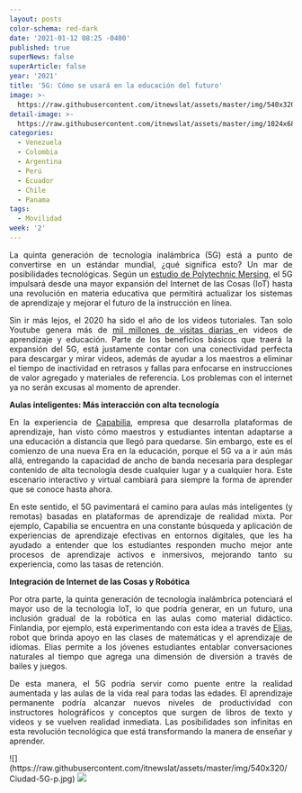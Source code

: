```yaml
---
layout: posts
color-schema: red-dark
date: '2021-01-12 08:25 -0400'
published: true
superNews: false
superArticle: false
year: '2021'
title: '5G: Cómo se usará en la educación del futuro'
image: >-
  https://raw.githubusercontent.com/itnewslat/assets/master/img/540x320/Ciudad-5G-p.jpg
detail-image: >-
  https://raw.githubusercontent.com/itnewslat/assets/master/img/1024x680/Ciudad-5G-g.jpg
categories:
  - Venezuela
  - Colombia
  - Argentina
  - Perú
  - Ecuador
  - Chile
  - Panama
tags:
  - Movilidad
week: '2'
---
```

<p style="text-align: justify;">La quinta generación de tecnología inalámbrica (5G) está a punto de convertirse en un estándar mundial, ¿qué significa esto? Un mar de posibilidades tecnológicas. Según un <a href="https://www.researchgate.net/publication/342697358_5G_Communications_Potential_Impact_On_Education_Technology_In_Higher_Ed">estudio de Polytechnic Mersing</a>, el 5G impulsará desde una mayor expansión del Internet de las Cosas (IoT) hasta una revolución en materia educativa que permitirá actualizar los sistemas de aprendizaje y mejorar el futuro de la instrucción en línea.</p>
<p style="text-align: justify;">Sin ir más lejos, el 2020 ha sido el año de los videos tutoriales. Tan solo Youtube genera más de <a href="https://www.techsmith.com/blog/youtube-for-learning-videos/">mil millones de visitas diarias </a>en videos de aprendizaje y educación. Parte de los beneficios básicos que traerá la expansión del 5G, está justamente contar con una conectividad perfecta para descargar y mirar videos, además de ayudar a los maestros a eliminar el tiempo de inactividad en retrasos y fallas para enfocarse en instrucciones de valor agregado y materiales de referencia. Los problemas con el internet ya no serán excusas al momento de aprender.</p>
<p style="text-align: justify;"><strong>Aulas inteligentes: Más interacción con alta tecnología</strong></p>
<p style="text-align: justify;">En la experiencia de <a href="https://capabilia.org/es/">Capabilia</a>, empresa que desarrolla plataformas de aprendizaje, han visto cómo maestros y estudiantes intentan adaptarse a una educación a distancia que llegó para quedarse. Sin embargo, este es el comienzo de una nueva Era en la educación, porque el 5G va a ir aún más allá, entregando la capacidad de ancho de banda necesaria para desplegar contenido de alta tecnología desde cualquier lugar y a cualquier hora. Este escenario interactivo y virtual cambiará para siempre la forma de aprender que se conoce hasta ahora.</p>
<p style="text-align: justify;">En este sentido, el 5G pavimentará el camino para aulas más inteligentes (y remotas) basadas en plataformas de aprendizaje de realidad mixta. Por ejemplo, Capabilia se encuentra en una constante búsqueda y aplicación de experiencias de aprendizaje efectivas en entornos digitales, que les ha ayudado a entender que los estudiantes responden mucho mejor ante procesos de aprendizaje activos e inmersivos, mejorando tanto su experiencia, como las tasas de retención.</p>
<p style="text-align: justify;"><strong>Integración de Internet de las Cosas y Robótica</strong></p>
<p style="text-align: justify;">Por otra parte, la quinta generación de tecnología inalámbrica potenciará el mayor uso de la tecnología IoT, lo que podría generar, en un futuro, una inclusión gradual de la robótica en las aulas como material didáctico. Finlandia, por ejemplo, está experimentando con esta idea a través de <a href="https://www.eliasrobot.com/">Elias</a>, robot que brinda apoyo en las clases de matemáticas y el aprendizaje de idiomas. Elias permite a los jóvenes estudiantes entablar conversaciones naturales al tiempo que agrega una dimensión de diversión a través de bailes y juegos.</p>
<p style="text-align: justify;">De esta manera, el 5G podría servir como puente entre la realidad aumentada y las aulas de la vida real para todas las edades. El aprendizaje permanente podría alcanzar nuevos niveles de productividad con instructores holográficos y conceptos que surgen de libros de texto y videos y se vuelven realidad inmediata. Las posibilidades son infinitas en esta revolución tecnológica que está transformando la manera de enseñar y aprender.</p>
![](https://raw.githubusercontent.com/itnewslat/assets/master/img/540x320/Ciudad-5G-p.jpg)

<img src="https://tracker.metricool.com/c3po.jpg?hash=56f88a41e39ab42c063cc51676587a04"/>